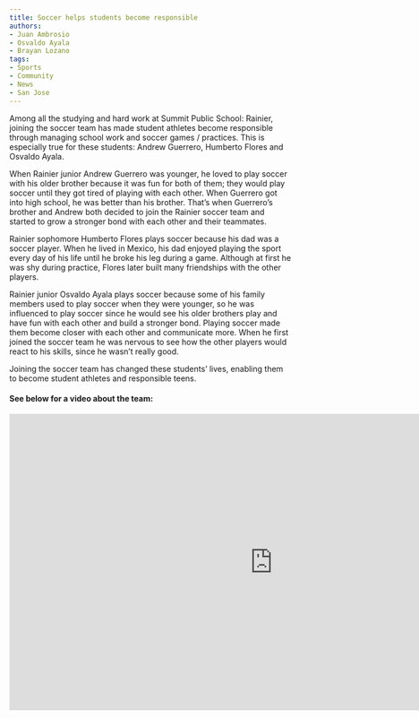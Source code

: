 ```yaml
---
title: Soccer helps students become responsible
authors:
- Juan Ambrosio
- Osvaldo Ayala
- Brayan Lozano
tags:
- Sports
- Community
- News
- San Jose
---
```

Among all the studying and hard work at Summit Public School: Rainier, joining the soccer team has made student athletes become responsible through managing school work and soccer games / practices. This is especially true for these students: Andrew Guerrero, Humberto Flores and Osvaldo Ayala.

When Rainier junior Andrew Guerrero was younger, he loved to play soccer with his older brother because it was fun for both of them; they would play soccer until they got tired of playing with each other. When Guerrero got into high school, he was better than his brother. That’s when Guerrero’s brother and Andrew both decided to join the Rainier soccer team and started to grow a stronger bond with each other and their teammates.

Rainier sophomore Humberto Flores plays soccer because his dad was a soccer player. When he lived in Mexico, his dad enjoyed playing the sport every day of his life until he broke his leg during a game. Although at first he was shy during practice, Flores later built many friendships with the other players.

Rainier junior Osvaldo Ayala plays soccer because some of his family members used to play soccer when they were younger, so he was influenced to play soccer since he would see his older brothers play and have fun with each other and build a stronger bond. Playing soccer made them become closer with each other and communicate more. When he first joined the soccer team he was nervous to see how the other players would react to his skills, since he wasn’t really good.

Joining the soccer team has changed these students’ lives, enabling them to become student athletes and responsible teens.

#### See below for a video about the team:

<iframe width="940" height="529" src="https://www.youtube.com/embed/gUCk67GevKA" frameborder="0" allow="accelerometer; autoplay; encrypted-media; gyroscope; picture-in-picture" allowfullscreen></iframe>